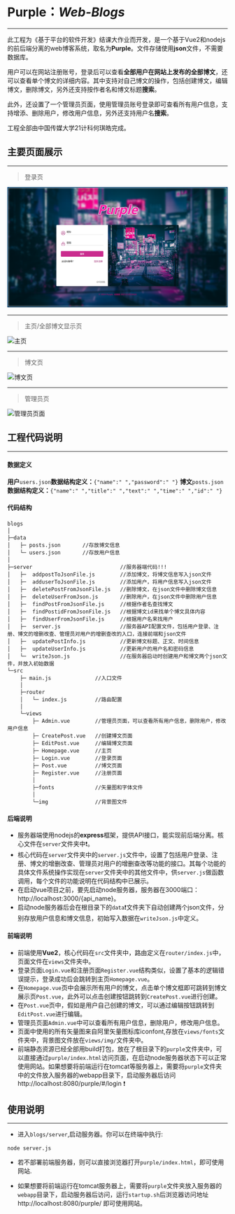 # Purple：*Web-Blogs*

---

此工程为《基于平台的软件开发》结课大作业而开发，是一个基于Vue2和nodejs的前后端分离的web博客系统，取名为**Purple**。文件存储使用**json**文件，不需要数据库。

用户可以在网站注册账号，登录后可以查看**全部用户在网站上发布的全部博文**，还可以查看单个博文的详细内容。其中支持对自己博文的操作，包括创建博文，编辑博文，删除博文，另外还支持按作者名和博文标题**搜索**。

此外，还设置了一个管理员页面，使用管理员账号登录即可查看所有用户信息，支持增添、删除用户，修改用户信息，另外还支持用户名**搜索**。

工程全部由中国传媒大学21计科何琪皓完成。

## 主要页面展示
---
> 登录页

![登录页](readmepic/登录页面.png)

---

> 主页/全部博文显示页

![主页](readmepic/主页.png)

---

> 博文页

![博文页](readmepic/博文页.png)

---

> 管理员页

![管理员页面](readmepic/管理员页.png)

## 工程代码说明

---

#### 数据定义
**用户**`users.json`**数据结构定义：**`{"name":" ","password":" "}`
**博文**`posts.json`**数据结构定义：**`{"name":" ","title":" ","text":" ","time":" ","id":" "}`

#### 代码结构

```
blogs
│
├─data
│   ├─ posts.json       //存放博文信息
│   └─ users.json       //存放用户信息
│ 
├─server                            //服务器端代码!!!
│   ├─  addpostToJsonFile.js        //添加博文，将博文信息写入json文件
│   ├─  adduserToJsonFile.js        //添加用户，将用户信息写入json文件
│   ├─  deletePostFromJsonFile.js   //删除博文，在json文件中删除博文信息
│   ├─  deleteUserFromJson.js       //删除用户，在json文件中删除用户信息
│   ├─  findPostFromJsonFile.js     //根据作者名查找博文
│   ├─  findPostidFromJsonFile.js   //根据博文id来找单个博文具体内容
│   ├─  findUserFromJsonFile.js     //根据用户名来找用户         
│   ├─  server.js                   //服务器API配置文件，包括用户登录、注册、博文的增删改查、管理员对用户的增删查改的入口，连接前端和json文件
│   ├─  updatePostInfo.js           //更新博文标题、正文、时间信息
│   ├─  updateUserInfo.js           //更新用户的用户名和密码信息
│   └─  writeJson.js                //在服务器启动时创建用户和博文两个json文件，并放入初始数据
└─src           
    ├─ main.js              //入口文件
    │
    ├─router
    │   └─ index.js         //路由配置
    │
    └─views
        ├─ Admin.vue        //管理员页面，可以查看所有用户信息，删除用户，修改用户信息
        ├─ CreatePost.vue   //创建博文页面
        ├─ EditPost.vue     //编辑博文页面
        ├─ Homepage.vue     //主页
        ├─ Login.vue        //登录页面
        ├─ Post.vue         //博文页面
        ├─ Register.vue     //注册页面
        │
        ├─fonts             //矢量图和字体文件
        │
        └─img               //背景图文件
```

#### 后端说明
- 服务器端使用nodejs的**express**框架，提供API接口，能实现前后端分离。核心文件在`server`文件夹中:heavy_exclamation_mark:。
- 核心代码在`server`文件夹中的`server.js`文件中，设置了包括用户登录、注册、博文的增删改查、管理员对用户的增删查改等功能的接口。其每个功能的具体文件系统操作实现在`server`文件夹中的其他文件中，供`server.js`做函数调用，每个文件的功能说明在代码结构中已展示。 
- 在启动vue项目之前，要先启动node服务器，服务器在3000端口：http://localhost:3000/{api_name}。
- 启动node服务器后会在根目录下的`data`:heavy_exclamation_mark:文件夹下自动创建两个json文件，分别存放用户信息和博文信息，初始写入数据在`writeJson.js`中定义。


#### 前端说明
- 前端使用**Vue2**，核心代码在`src`文件夹中，路由定义在`router/index.js`中，页面文件在`views`文件夹中。
- 登录页面`Login.vue`和注册页面`Register.vue`结构类似，设置了基本的逻辑错误提示，登录成功后会跳转到主页`Homepage.vue`。
- 在`Homepage.vue`页中会展示所有用户的博文，点击单个博文框即可跳转到博文展示页`Post.vue`，此外可以点击创建按钮跳转到`CreatePost.vue`进行创建。
- 在`Post.vue`页中，假如是用户自己创建的博文，可以通过编辑按钮跳转到`EditPost.vue`进行编辑。
- 管理员页面`Admin.vue`中可以查看所有用户信息，删除用户，修改用户信息。
- 页面中使用的所有矢量图来自阿里矢量图标库iconfont,存放在`views/fonts`文件夹中，背景图文件放在`views/img/`文件夹中。
- 前端静态资源已经全部用build打包，放在了根目录下的`purple`文件夹中，可以直接通过`purple/index.html`访问页面，在启动node服务器状态下可以正常使用网站。如果想要将前端运行在tomcat等服务器上，需要将`purple`文件夹中的文件放入服务器的webapp目录下，启动服务器后访问http://localhost:8080/purple/#/login :heavy_exclamation_mark:

## 使用说明

---
- 进入`blogs/server`,启动服务器。你可以在终端中执行:
```
node server.js
```
- 若不部署前端服务器，则可以直接浏览器打开`purple/index.html`，即可使用网站.

- 如果想要将前端运行在tomcat服务器上，需要将`purple`文件夹放入服务器的`webapp`目录下，启动服务器后访问，运行`startup.sh`后浏览器访问地址http://localhost:8080/purple/ 即可使用网站。




